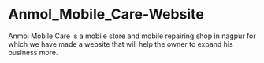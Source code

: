 # Anmol_Mobile_Care-Website
Anmol Mobile Care is a mobile store and mobile repairing shop in nagpur for which we have made a website that will help the owner to expand his business more.
